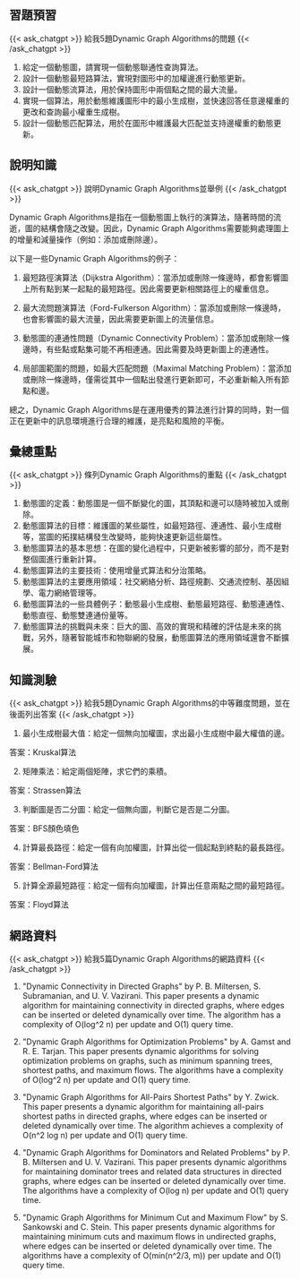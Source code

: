## 習題預習
{{< ask_chatgpt >}}
給我5題Dynamic Graph Algorithms的問題
{{< /ask_chatgpt >}}



1. 給定一個動態圖，請實現一個動態聯通性查詢算法。
2. 設計一個動態最短路算法，實現對圖形中的加權邊進行動態更新。
3. 設計一個動態流算法，用於保持圖形中兩個點之間的最大流量。
4. 實現一個算法，用於動態維護圖形中的最小生成樹，並快速回答任意邊權重的更改和查詢最小權重生成樹。
5. 設計一個動態匹配算法，用於在圖形中維護最大匹配並支持邊權重的動態更新。   

## 說明知識
{{< ask_chatgpt >}}
說明Dynamic Graph Algorithms並舉例
{{< /ask_chatgpt >}}



Dynamic Graph Algorithms是指在一個動態圖上執行的演算法，隨著時間的流逝，圖的結構會隨之改變。因此，Dynamic Graph Algorithms需要能夠處理圖上的增量和減量操作（例如：添加或刪除邊）。

以下是一些Dynamic Graph Algorithms的例子：

1. 最短路徑演算法（Dijkstra Algorithm）：當添加或刪除一條邊時，都會影響圖上所有點到某一起點的最短路徑。因此需要更新相關路徑上的權重信息。

2. 最大流問題演算法（Ford-Fulkerson Algorithm）：當添加或刪除一條邊時，也會影響圖的最大流量，因此需要更新圖上的流量信息。

3. 動態圖的連通性問題（Dynamic Connectivity Problem）：當添加或刪除一條邊時，有些點或點集可能不再相連通。因此需要及時更新圖上的連通性。

4. 局部圖範圍的問題，如最大匹配問題（Maximal Matching Problem）：當添加或刪除一條邊時，僅需從其中一個點出發進行更新即可，不必重新輸入所有節點和邊。

總之，Dynamic Graph Algorithms是在運用優秀的算法進行計算的同時，對一個正在更新中的訊息環境進行合理的維護，是亮點和風險的平衡。   

## 彙總重點
{{< ask_chatgpt >}}
條列Dynamic Graph Algorithms的重點
{{< /ask_chatgpt >}}



1. 動態圖的定義：動態圖是一個不斷變化的圖，其頂點和邊可以隨時被加入或刪除。
2. 動態圖算法的目標：維護圖的某些屬性，如最短路徑、連通性、最小生成樹等，當圖的拓撲結構發生改變時，能夠快速更新這些屬性。
3. 動態圖算法的基本思想：在圖的變化過程中，只更新被影響的部分，而不是對整個圖進行重新計算。
4. 動態圖算法的主要技術：使用增量式算法和分治策略。
5. 動態圖算法的主要應用領域：社交網絡分析、路徑規劃、交通流控制、基因組學、電力網絡管理等。
6. 動態圖算法的一些具體例子：動態最小生成樹、動態最短路徑、動態連通性、動態直徑、動態雙連通份量等。
7. 動態圖算法的挑戰與未來：巨大的圖、高效的實現和精確的評估是未來的挑戰，另外，隨著智能城市和物聯網的發展，動態圖算法的應用領域還會不斷擴展。   

## 知識測驗
{{< ask_chatgpt >}}
給我5題Dynamic Graph Algorithms的中等難度問題，並在後面列出答案
{{< /ask_chatgpt >}}



1. 最小生成樹最大值：給定一個無向加權圖，求出最小生成樹中最大權值的邊。 

答案：Kruskal算法

2. 矩陣乘法：給定兩個矩陣，求它們的乘積。 

答案：Strassen算法

3. 判斷圖是否二分圖：給定一個無向圖，判斷它是否是二分圖。 

答案：BFS顏色填色

4. 計算最長路徑：給定一個有向加權圖，計算出從一個起點到終點的最長路徑。 

答案：Bellman-Ford算法

5. 計算全源最短路徑：給定一個有向加權圖，計算出任意兩點之間的最短路徑。 

答案：Floyd算法   

## 網路資料
{{< ask_chatgpt >}}
給我5篇Dynamic Graph Algorithms的網路資料
{{< /ask_chatgpt >}}



1. "Dynamic Connectivity in Directed Graphs" by P. B. Miltersen, S. Subramanian, and U. V. Vazirani. This paper presents a dynamic algorithm for maintaining connectivity in directed graphs, where edges can be inserted or deleted dynamically over time. The algorithm has a complexity of O(log^2 n) per update and O(1) query time.

2. "Dynamic Graph Algorithms for Optimization Problems" by A. Gamst and R. E. Tarjan. This paper presents dynamic algorithms for solving optimization problems on graphs, such as minimum spanning trees, shortest paths, and maximum flows. The algorithms have a complexity of O(log^2 n) per update and O(1) query time.

3. "Dynamic Graph Algorithms for All-Pairs Shortest Paths" by Y. Zwick. This paper presents a dynamic algorithm for maintaining all-pairs shortest paths in directed graphs, where edges can be inserted or deleted dynamically over time. The algorithm achieves a complexity of O(n^2 log n) per update and O(1) query time.

4. "Dynamic Graph Algorithms for Dominators and Related Problems" by P. B. Miltersen and U. V. Vazirani. This paper presents dynamic algorithms for maintaining dominator trees and related data structures in directed graphs, where edges can be inserted or deleted dynamically over time. The algorithms have a complexity of O(log n) per update and O(1) query time.

5. "Dynamic Graph Algorithms for Minimum Cut and Maximum Flow" by S. Sankowski and C. Stein. This paper presents dynamic algorithms for maintaining minimum cuts and maximum flows in undirected graphs, where edges can be inserted or deleted dynamically over time. The algorithms have a complexity of O(min(n^2/3, m)) per update and O(1) query time.   

